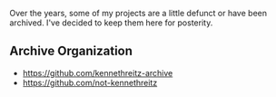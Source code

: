 Over the years, some of my projects are a little defunct or have been archived. I've decided to keep them here for posterity.

## Archive Organization

- https://github.com/kennethreitz-archive
- https://github.com/not-kennethreitz
